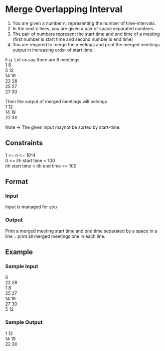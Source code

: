 # Merge Overlapping Interval

1. You are given a number n, representing the number of time-intervals.
2. In the next n lines, you are given a pair of space separated numbers.
3. The pair of numbers represent the start time and end time of a meeting (first number is start time and second number is end time)
4. You are required to merge the meetings and print the merged meetings output in increasing order of start time.

E.g. Let us say there are 6 meetings    
1 8     
5 12    
14 19   
22 28   
25 27   
27 30   

Then the output of merged meetings will belongs     
1 12    
14 19   
22 30

Note -> The given input maynot be sorted by start-time.

## Constraints
1 <= n <= 10^4  
0 <= ith start time < 100   
ith start time < ith end time <= 100

## Format
### Input
Input is managed for you

### Output
Print a merged meeting start time and end time separated by a space in a line .. print all merged meetings one in each line.

## Example
### Sample Input

6   
22 28   
1 8     
25 27   
14 19   
27 30   
5 12

### Sample Output
1 12    
14 19   
22 30